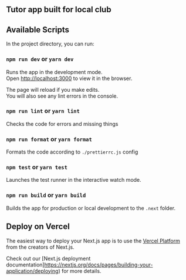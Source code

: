 ## Tutor app built for local club

## Available Scripts

In the project directory, you can run:

### `npm run dev` or `yarn dev`

Runs the app in the development mode.<br />
Open [http://localhost:3000](http://localhost:3000) to view it in the browser.

The page will reload if you make edits.<br />
You will also see any lint errors in the console.

### `npm run lint` or `yarn lint`

Checks the code for errors and missing things

### `npm run format` or `yarn format`

Formats the code according to `./prettierrc.js` config

### `npm test` or `yarn test`

Launches the test runner in the interactive watch mode.<br />

### `npm run build` or `yarn build`

Builds the app for production or local development to the `.next` folder.<br />

## Deploy on Vercel

The easiest way to deploy your Next.js app is to use the [Vercel Platform](https://vercel.com/new?utm_medium=default-template&filter=next.js&utm_source=create-next-app&utm_campaign=create-next-app-readme) from the creators of Next.js.

Check out our [Next.js deployment documentation]https://nextjs.org/docs/pages/building-your-application/deploying) for more details.
